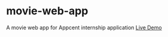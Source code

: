 # movie-web-app

A movie web app for Appcent internship application
[Live Demo](https://muhammedogz.github.io/movie-web-app/)
